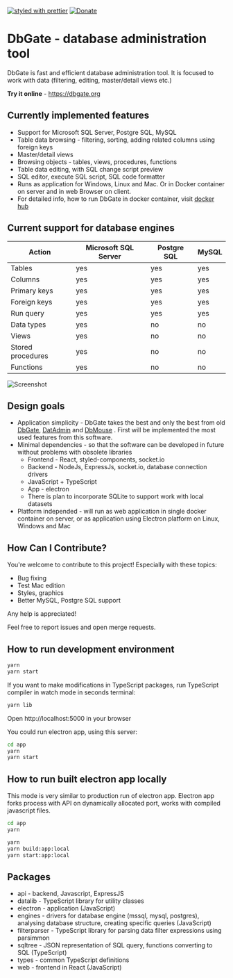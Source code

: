 [![styled with prettier](https://img.shields.io/badge/styled_with-prettier-ff69b4.svg)](https://github.com/prettier/prettier)
[![Donate](https://img.shields.io/badge/donate-paypal-blue.svg)](https://paypal.me/JanProchazkaCz/30eur)

# DbGate - database administration tool

DbGate is fast and efficient database administration tool. It is focused to work with data (filtering, editing, master/detail views etc.)

**Try it online** - https://dbgate.org

## Currently implemented features
* Support for Microsoft SQL Server, Postgre SQL, MySQL
* Table data browsing - filtering, sorting, adding related columns using foreign keys
* Master/detail views
* Browsing objects - tables, views, procedures, functions
* Table data editing, with SQL change script preview
* SQL editor, execute SQL script, SQL code formatter
* Runs as application for Windows, Linux and Mac. Or in Docker container on server and in web Browser on client.
* For detailed info, how to run DbGate in docker container, visit [docker hub](https://hub.docker.com/r/dbgate/dbgate)

## Current support for database engines
| Action | Microsoft SQL Server | Postgre SQL | MySQL |
|---|---|---|---|
| Tables | yes | yes | yes |
| Columns | yes | yes | yes |
| Primary keys | yes | yes | yes |
| Foreign keys | yes | yes | yes |
| Run query | yes | yes | yes |
| Data types | yes | no | no |
| Views | yes | no | no |
| Stored procedures | yes | no | no |
| Functions | yes | no | no |

![Screenshot](https://raw.githubusercontent.com/dbshell/dbgate/master/screenshot.png)

## Design goals
* Application simplicity - DbGate takes the best and only the best from old [DbGate](http://www.jenasoft.com/dbgate), [DatAdmin](http://www.jenasoft.com/datadmin) and [DbMouse](http://www.jenasoft.com/dbmouse) . First will be implemented the most used features from this software.
* Minimal dependencies - so that the software can be developed in future without problems with obsolete libraries
    * Frontend - React, styled-components, socket.io
    * Backend - NodeJs, ExpressJs, socket.io, database connection drivers
    * JavaScript + TypeScript
    * App - electron
    * There is plan to incorporate SQLite to support work with local datasets
* Platform independed - will run as web application in single docker container on server, or as application using Electron platform on Linux, Windows and Mac

## How Can I Contribute?
You're welcome to contribute to this project! Especially with these topics:

* Bug fixing
* Test Mac edition
* Styles, graphics
* Better MySQL, Postgre SQL support

Any help is appreciated!

Feel free to report issues and open merge requests.

## How to run development environment

```sh
yarn
yarn start
```

If you want to make modifications in TypeScript packages, run TypeScript compiler in watch mode in seconds terminal:
```sh
yarn lib
```

Open http://localhost:5000 in your browser

You could run electron app, using this server:
```sh
cd app
yarn
yarn start
```

## How to run built electron app locally
This mode is very similar to production run of electron app. Electron app forks process with API on dynamically allocated port, works with compiled javascript files.

```sh
cd app
yarn
```

```sh
yarn
yarn build:app:local
yarn start:app:local
```

## Packages
* api - backend, Javascript, ExpressJS
* datalib - TypeScript library for utility classes
* electron - application (JavaScript)
* engines - drivers for database engine (mssql, mysql, postgres), analysing database structure, creating specific queries (JavaScript)
* filterparser - TypeScript library for parsing data filter expressions using parsimmon
* sqltree - JSON representation of SQL query, functions converting to SQL (TypeScript)
* types - common TypeScript definitions
* web - frontend in React (JavaScript)
